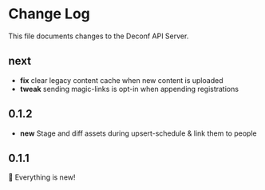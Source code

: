 # Change Log

This file documents changes to the Deconf API Server.

## next

- **fix** clear legacy content cache when new content is uploaded
- **tweak** sending magic-links is opt-in when appending registrations

## 0.1.2

- **new** Stage and diff assets during upsert-schedule & link them to people

## 0.1.1

🎉 Everything is new!
